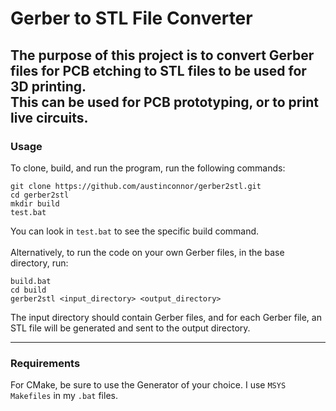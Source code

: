 # Gerber to STL File Converter

The purpose of this project is to convert Gerber files for PCB etching to STL files to be used for 3D printing. <br>
This can be used for PCB prototyping, or to print live circuits. <br>
---
### Usage
To clone, build, and run the program, run the following commands:
```
git clone https://github.com/austinconnor/gerber2stl.git
cd gerber2stl
mkdir build
test.bat
```
You can look in `test.bat` to see the specific build command.<br>
<br>
Alternatively, to run the code on your own Gerber files, in the base directory, run:
```
build.bat
cd build
gerber2stl <input_directory> <output_directory>
```

The input directory should contain Gerber files, and for each Gerber file, an STL file will be generated and sent to the output directory.

---
### Requirements
For CMake, be sure to use the Generator of your choice. I use `MSYS Makefiles` in my `.bat` files. <br>
